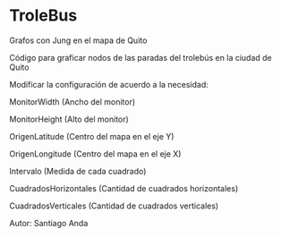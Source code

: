 # TroleBus
Grafos con Jung en el mapa de Quito

Código para graficar nodos de las paradas del trolebús en la ciudad de Quito

Modificar la configuración de acuerdo a la necesidad:

MonitorWidth				(Ancho del monitor)

MonitorHeight				(Alto del monitor)

OrigenLatitude			(Centro del mapa en el eje Y)

OrigenLongitude			(Centro del mapa en el eje X)

Intervalo      				(Medida de cada cuadrado)

CuadradosHorizontales	(Cantidad de cuadrados horizontales)

CuadradosVerticales  	(Cantidad de cuadrados verticales)



Autor: Santiago Anda
